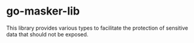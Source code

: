 # go-masker-lib
This library provides various types to facilitate the protection of sensitive data that should not be exposed.

